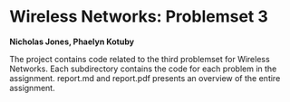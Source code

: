 # Wireless Networks: Problemset 3
**Nicholas Jones, Phaelyn Kotuby**

The project contains code related to the third problemset for
Wireless Networks.  Each subdirectory contains the code for
each problem in the assignment.  report.md and report.pdf
presents an overview of the entire assignment.
